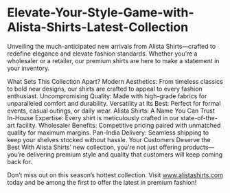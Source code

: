 # Elevate-Your-Style-Game-with-Alista-Shirts-Latest-Collection
Unveiling the much-anticipated new arrivals from Alista Shirts—crafted to redefine elegance and elevate fashion standards. Whether you’re a wholesaler or a retailer, our premium shirts are here to make a statement in your inventory.

What Sets This Collection Apart?
Modern Aesthetics: From timeless classics to bold new designs, our shirts are crafted to appeal to every fashion enthusiast.
Uncompromising Quality: Made with high-grade fabrics for unparalleled comfort and durability.
Versatility at Its Best: Perfect for formal events, casual outings, or daily wear.
Alista Shirts: A Name You Can Trust
In-House Expertise: Every shirt is meticulously crafted in our state-of-the-art facility.
Wholesaler Benefits: Competitive pricing paired with unmatched quality for maximum margins.
Pan-India Delivery: Seamless shipping to keep your shelves stocked without hassle.
Your Customers Deserve the Best
With Alista Shirts’ new collection, you’re not just offering products—you’re delivering premium style and quality that customers will keep coming back for.

Don’t miss out on this season’s hottest collection. Visit www.alistashirts.com today and be among the first to offer the latest in premium fashion!
